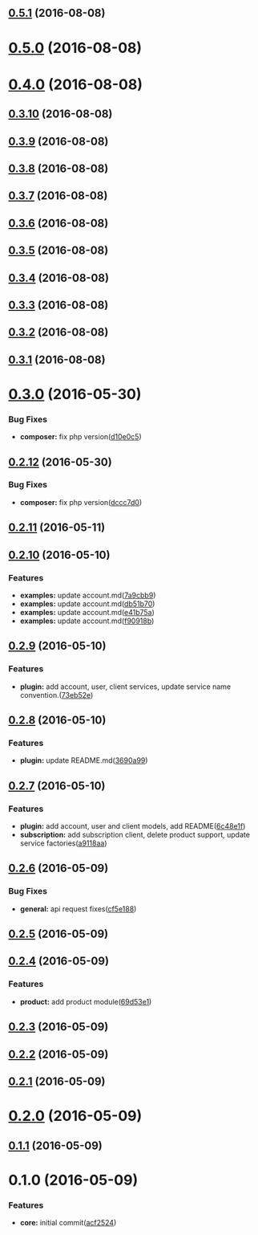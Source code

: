 <a name="0.5.1"></a>
## [0.5.1](https://github.com/nocvp/api-zend-client/compare/0.5.0...v0.5.1) (2016-08-08)



<a name="0.5.0"></a>
# [0.5.0](https://github.com/nocvp/api-zend-client/compare/0.4.0...v0.5.0) (2016-08-08)



<a name="0.4.0"></a>
# [0.4.0](https://github.com/nocvp/api-zend-client/compare/0.3.10...v0.4.0) (2016-08-08)



<a name="0.3.10"></a>
## [0.3.10](https://github.com/nocvp/api-zend-client/compare/0.3.9...v0.3.10) (2016-08-08)



<a name="0.3.9"></a>
## [0.3.9](https://github.com/nocvp/api-zend-client/compare/0.3.8...v0.3.9) (2016-08-08)



<a name="0.3.8"></a>
## [0.3.8](https://github.com/nocvp/api-zend-client/compare/0.3.7...v0.3.8) (2016-08-08)



<a name="0.3.7"></a>
## [0.3.7](https://github.com/nocvp/api-zend-client/compare/0.3.6...v0.3.7) (2016-08-08)



<a name="0.3.6"></a>
## [0.3.6](https://github.com/nocvp/api-zend-client/compare/0.3.5...v0.3.6) (2016-08-08)



<a name="0.3.5"></a>
## [0.3.5](https://github.com/nocvp/api-zend-client/compare/0.3.4...v0.3.5) (2016-08-08)



<a name="0.3.4"></a>
## [0.3.4](https://github.com/nocvp/api-zend-client/compare/0.3.3...v0.3.4) (2016-08-08)



<a name="0.3.3"></a>
## [0.3.3](https://github.com/nocvp/api-zend-client/compare/0.3.2...v0.3.3) (2016-08-08)



<a name="0.3.2"></a>
## [0.3.2](https://github.com/nocvp/api-zend-client/compare/0.3.1...v0.3.2) (2016-08-08)



<a name="0.3.1"></a>
## [0.3.1](https://github.com/nocvp/api-zend-client/compare/0.3.0...v0.3.1) (2016-08-08)



<a name="0.3.0"></a>
# [0.3.0](https://github.com/nocvp/api-zend-client/compare/0.2.12...v0.3.0) (2016-05-30)


### Bug Fixes

* **composer:** fix php version([d10e0c5](https://github.com/nocvp/api-zend-client/commit/d10e0c5))



<a name="0.2.12"></a>
## [0.2.12](https://github.com/nocvp/api-zend-client/compare/0.2.11...v0.2.12) (2016-05-30)


### Bug Fixes

* **composer:** fix php version([dccc7d0](https://github.com/nocvp/api-zend-client/commit/dccc7d0))



<a name="0.2.11"></a>
## [0.2.11](https://github.com/nocvp/api-zend-client/compare/0.2.10...v0.2.11) (2016-05-11)



<a name="0.2.10"></a>
## [0.2.10](https://github.com/nocvp/api-zend-client/compare/0.2.9...v0.2.10) (2016-05-10)


### Features

* **examples:** update account.md([7a9cbb9](https://github.com/nocvp/api-zend-client/commit/7a9cbb9))
* **examples:** update account.md([db51b70](https://github.com/nocvp/api-zend-client/commit/db51b70))
* **examples:** update account.md([e41b75a](https://github.com/nocvp/api-zend-client/commit/e41b75a))
* **examples:** update account.md([f90918b](https://github.com/nocvp/api-zend-client/commit/f90918b))



<a name="0.2.9"></a>
## [0.2.9](https://github.com/nocvp/api-zend-client/compare/0.2.8...v0.2.9) (2016-05-10)


### Features

* **plugin:** add account, user, client services, update service name convention.([73eb52e](https://github.com/nocvp/api-zend-client/commit/73eb52e))



<a name="0.2.8"></a>
## [0.2.8](https://github.com/nocvp/api-zend-client/compare/0.2.7...v0.2.8) (2016-05-10)


### Features

* **plugin:** update README.md([3690a99](https://github.com/nocvp/api-zend-client/commit/3690a99))



<a name="0.2.7"></a>
## [0.2.7](https://github.com/nocvp/api-zend-client/compare/0.2.6...v0.2.7) (2016-05-10)


### Features

* **plugin:** add account, user and client models, add README([6c48e1f](https://github.com/nocvp/api-zend-client/commit/6c48e1f))
* **subscription:** add subscription client, delete product support, update service factories([a9118aa](https://github.com/nocvp/api-zend-client/commit/a9118aa))



<a name="0.2.6"></a>
## [0.2.6](https://github.com/nocvp/api-zend-client/compare/0.2.5...v0.2.6) (2016-05-09)


### Bug Fixes

* **general:** api request fixes([cf5e188](https://github.com/nocvp/api-zend-client/commit/cf5e188))



<a name="0.2.5"></a>
## [0.2.5](https://github.com/nocvp/api-zend-client/compare/0.2.4...v0.2.5) (2016-05-09)



<a name="0.2.4"></a>
## [0.2.4](https://github.com/nocvp/api-zend-client/compare/0.2.3...v0.2.4) (2016-05-09)


### Features

* **product:** add product module([69d53e1](https://github.com/nocvp/api-zend-client/commit/69d53e1))



<a name="0.2.3"></a>
## [0.2.3](https://github.com/nocvp/api-zend-client/compare/0.2.2...v0.2.3) (2016-05-09)



<a name="0.2.2"></a>
## [0.2.2](https://github.com/nocvp/api-zend-client/compare/0.2.1...v0.2.2) (2016-05-09)



<a name="0.2.1"></a>
## [0.2.1](https://github.com/nocvp/api-zend-client/compare/0.2.0...v0.2.1) (2016-05-09)



<a name="0.2.0"></a>
# [0.2.0](https://github.com/nocvp/api-zend-client/compare/0.1.1...v0.2.0) (2016-05-09)



<a name="0.1.1"></a>
## [0.1.1](https://github.com/nocvp/api-zend-client/compare/0.1.0...v0.1.1) (2016-05-09)



<a name="0.1.0"></a>
# 0.1.0 (2016-05-09)


### Features

* **core:** initial commit([acf2524](https://github.com/nocvp/api-zend-client/commit/acf2524))



